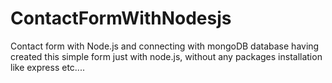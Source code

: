 # ContactFormWithNodesjs
Contact form with Node.js and connecting with mongoDB database
having created this simple form just with node.js, without any packages installation like express etc....
